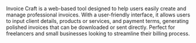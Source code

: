 Invoice Craft is a web-based tool designed to help users easily create and manage professional invoices. With a user-friendly interface, it allows users to input client details, products or services, and payment terms, generating polished invoices that can be downloaded or sent directly. Perfect for freelancers and small businesses looking to streamline their billing process.
